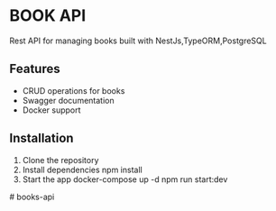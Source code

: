 # BOOK API

Rest API for managing books built with NestJs,TypeORM,PostgreSQL

## Features
- CRUD operations for books
- Swagger documentation
- Docker support

## Installation

1. Clone the repository
2. Install dependencies
  npm install
3. Start the app
  docker-compose up -d
  npm run start:dev

#   b o o k s - a p i  
 